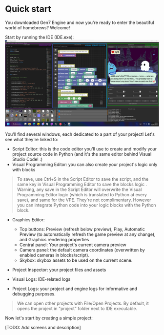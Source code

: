 # Quick start

You downloaded Gen7 Engine and now you're ready to enter the beautiful world of homebrews? Welcome!

Start by running the IDE (IDE.exe):
![](gen7.png)

You'll find several windows, each dedicated to a part of your project! Let's see what they're linked to:

- Script Editor: this is the code editor you'll use to create and modify your project source code in Python (and it's the same editor behind Visual Studio Code! :)
- Visual Programming Editor: you can also create your project's logic only with blocks

> To save, use Ctrl+S in the Script Editor to save the script, and the same key in Visual Programming Editor to save the blocks logic .
> Warning, any save in the Script Editor will overwrite the Visual Programming Editor logic (which is translated to Python at every save), and same for the VPE.
> They're not complimentary. However you can integrate Python code into your logic blocks with the Python block.

- Graphics Editor:
	- Top buttons: Preview (refresh below preview), Play, Automatic Preview (to automatically refresh the game preview at any change), and Graphics rendering properties
	- Central panel: Your project's current camera preview
	- Camera panel: the default camera coordinates (overwritten by enabled cameras in blocks/script).
	- Skybox: skybox assets to be used on the current scene.
	
- Project Inspector: your project files and assets
- Visual Logs: IDE-related logs
- Project Logs: your project and engine logs for informative and debugging purposes.

> We can open other projects with File/Open Projects.
> By default, it opens the project in "project" folder next to IDE executable.

Now let's start by creating a simple project:

[TODO: Add screens and description]
